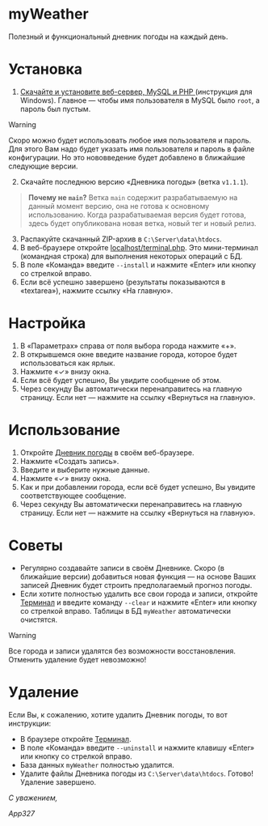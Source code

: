 # myWeather
Полезный и функциональный дневник погоды на каждый день.

# Установка
1. [Скачайте и установите веб-сервер, MySQL и PHP ](https://apache-windows.ru/%D0%BA%D0%B0%D0%BA-%D1%83%D1%81%D1%82%D0%B0%D0%BD%D0%BE%D0%B2%D0%B8%D1%82%D1%8C-%D0%B2%D0%B5%D0%B1-%D1%81%D0%B5%D1%80%D0%B2%D0%B5%D1%80-apache-c-php-mysql-%D0%B8-phpmyadmin-%D0%BD%D0%B0-windows/) (инструкция для Windows). Главное — чтобы имя пользователя в MySQL было `root`, а пароль был пустым.
>[!WARNING]
>Скоро можно будет использовать любое имя пользователя и пароль. Для этого Вам надо будет указать имя пользователя и пароль в файле конфигурации. Но это нововведение будет добавлено в ближайшие следующие версии.
2. Скачайте последнюю версию «Дневника погоды» (ветка `v1.1.1`).
>**Почему не `main`?**
>Ветка `main` содержит разрабатываемую на данный момент версию, она не готова к основному использованию. Когда разрабатываемая версия будет готова, здесь будет опубликована новая ветка, новый тег и новый релиз.
3. Распакуйте скачанный ZIP-архив в `C:\Server\data\htdocs`.
4. В веб-браузере откройте [localhost/terminal.php](http://localhost/terminal.php). Это мини-терминал (командная строка) для выполнения некоторых операций с БД.
5. В поле «Команда» введите `--install` и нажмите «Enter» или кнопку со стрелкой вправо.
6. Если всё успешно завершено (результаты показываются в «textarea»), нажмите ссылку «На главную».

# Настройка
1. В «Параметрах» справа от поля выбора города нажмите «+».
2. В открывшемся окне введите название города, которое будет использоваться как ярлык.
3. Нажмите «✓» внизу окна.
4. Если всё будет успешно, Вы увидите сообщение об этом.
5. Через секунду Вы автоматически перенаправитесь на главную страницу. Если нет — нажмите на ссылку «Вернуться на главную».

# Использование
1. Откройте [Дневник погоды](http://localhost/) в своём веб-браузере.
2. Нажмите «Создать запись».
3. Введите и выберите нужные данные.
4. Нажмите «✓» внизу окна.
5. Как и при добавлении города, если всё будет успешно, Вы увидите соответствующее сообщение.
6. Через секунду Вы автоматически перенаправитесь на главную страницу. Если нет — нажмите на ссылку «Вернуться на главную».

# Советы
* Регулярно создавайте записи в своём Дневнике. Скоро (в ближайшие версии) добавиться новая функция — на основе Ваших записей Дневник будет строить предполагаемый прогноз погоды.
* Если хотите полностью удалить все свои города и записи, откройте [Терминал](http://localhost/terminal.php) и введите команду `--clear` и нажмите «Enter» или кнопку со стрелкой вправо. Таблицы в БД `myWeather` автоматически очистятся.
> [!WARNING]
> Все города и записи удалятся без возможности восстановления. Отменить удаление будет невозможно!

# Удаление
Если Вы, к сожалению, хотите удалить Дневник погоды, то вот инструкции:
* В браузере откройте [Терминал](http://localhost/terminal.php).
* В поле «Команда» введите `--uninstall` и нажмите клавишу «Enter» или кнопку со стрелкой вправо.
* База данных `myWeather` полностью удалится.
* Удалите файлы Дневника погоды из `C:\Server\data\htdocs`.
Готово! Удаление завершено.


_С уважением,_

_App327_
